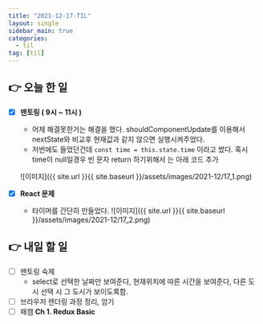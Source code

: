 ```yaml
---
title: "2021-12-17-TIL"
layout: single
sidebar_main: true
categories: 
  - til
tag: [til]
---
```

## 👉 오늘 한 일

- [x] **맨토링 ( 9시 ~ 11시 )**
    - 어제 해결못한거는 해결을 했다.
    shouldComponentUpdate를 이용해서 nextState와 비교후 현재값과 같지 않으면 실행시켜주었다.
    - 저번에도 들었던건데 `const time = this.state.time` 이라고 썼다.
    혹시 time이 null일경우 빈 문자 return 하기위해서 는 아래 코드 추가
        
    ![이미지]({{ site.url }}{{ site.baseurl }}/assets/images/2021-12/17_1.png)
        
- [x]  **React 문제**
    - 타이머를 간단히 만들었다.
      ![이미지]({{ site.url }}{{ site.baseurl }}/assets/images/2021-12/17_2.png)
        

## 👉 내일 할 일

- [ ]  맨토링 숙제 
    - select로 선택한 날짜만 보여준다, 현재위치에 따른 시간을 보여준다, 다른 도시 선택 시 그 도시가 보이도록함.
- [ ]  브라우저 렌더링 과정 정리, 암기
- [ ]  패캠 **Ch 1. Redux Basic**

<br /><br /><br /><br />
